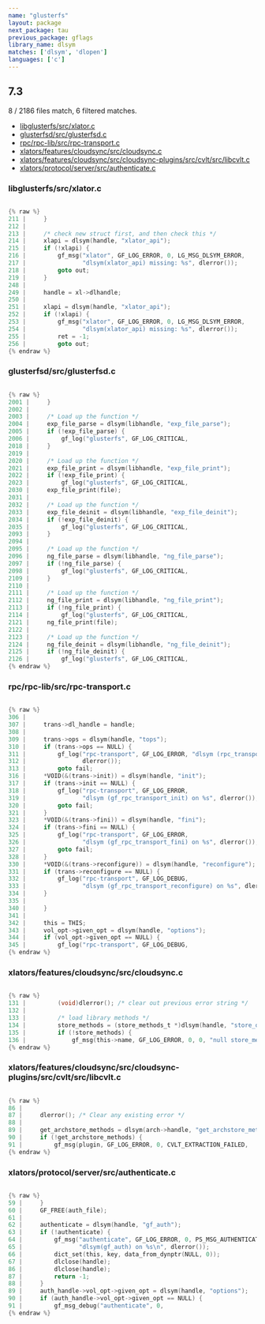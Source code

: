 ```yaml
---
name: "glusterfs"
layout: package
next_package: tau
previous_package: gflags
library_name: dlsym
matches: ['dlsym', 'dlopen']
languages: ['c']
---
```

## 7.3
8 / 2186 files match, 6 filtered matches.

 - [libglusterfs/src/xlator.c](#libglusterfssrcxlatorc)
 - [glusterfsd/src/glusterfsd.c](#glusterfsdsrcglusterfsdc)
 - [rpc/rpc-lib/src/rpc-transport.c](#rpcrpc-libsrcrpc-transportc)
 - [xlators/features/cloudsync/src/cloudsync.c](#xlatorsfeaturescloudsyncsrccloudsyncc)
 - [xlators/features/cloudsync/src/cloudsync-plugins/src/cvlt/src/libcvlt.c](#xlatorsfeaturescloudsyncsrccloudsync-pluginssrccvltsrclibcvltc)
 - [xlators/protocol/server/src/authenticate.c](#xlatorsprotocolserversrcauthenticatec)

### libglusterfs/src/xlator.c

```c

{% raw %}
211 |     }
212 | 
213 |     /* check new struct first, and then check this */
214 |     xlapi = dlsym(handle, "xlator_api");
215 |     if (!xlapi) {
216 |         gf_msg("xlator", GF_LOG_ERROR, 0, LG_MSG_DLSYM_ERROR,
217 |                "dlsym(xlator_api) missing: %s", dlerror());
218 |         goto out;
219 |     }
248 | 
249 |     handle = xl->dlhandle;
250 | 
251 |     xlapi = dlsym(handle, "xlator_api");
252 |     if (!xlapi) {
253 |         gf_msg("xlator", GF_LOG_ERROR, 0, LG_MSG_DLSYM_ERROR,
254 |                "dlsym(xlator_api) missing: %s", dlerror());
255 |         ret = -1;
256 |         goto out;
{% endraw %}

```
### glusterfsd/src/glusterfsd.c

```c

{% raw %}
2001 |     }
2002 | 
2003 |     /* Load up the function */
2004 |     exp_file_parse = dlsym(libhandle, "exp_file_parse");
2005 |     if (!exp_file_parse) {
2006 |         gf_log("glusterfs", GF_LOG_CRITICAL,
2018 |     }
2019 | 
2020 |     /* Load up the function */
2021 |     exp_file_print = dlsym(libhandle, "exp_file_print");
2022 |     if (!exp_file_print) {
2023 |         gf_log("glusterfs", GF_LOG_CRITICAL,
2030 |     exp_file_print(file);
2031 | 
2032 |     /* Load up the function */
2033 |     exp_file_deinit = dlsym(libhandle, "exp_file_deinit");
2034 |     if (!exp_file_deinit) {
2035 |         gf_log("glusterfs", GF_LOG_CRITICAL,
2093 |     }
2094 | 
2095 |     /* Load up the function */
2096 |     ng_file_parse = dlsym(libhandle, "ng_file_parse");
2097 |     if (!ng_file_parse) {
2098 |         gf_log("glusterfs", GF_LOG_CRITICAL,
2109 |     }
2110 | 
2111 |     /* Load up the function */
2112 |     ng_file_print = dlsym(libhandle, "ng_file_print");
2113 |     if (!ng_file_print) {
2114 |         gf_log("glusterfs", GF_LOG_CRITICAL,
2121 |     ng_file_print(file);
2122 | 
2123 |     /* Load up the function */
2124 |     ng_file_deinit = dlsym(libhandle, "ng_file_deinit");
2125 |     if (!ng_file_deinit) {
2126 |         gf_log("glusterfs", GF_LOG_CRITICAL,
{% endraw %}

```
### rpc/rpc-lib/src/rpc-transport.c

```c

{% raw %}
306 | 
307 |     trans->dl_handle = handle;
308 | 
309 |     trans->ops = dlsym(handle, "tops");
310 |     if (trans->ops == NULL) {
311 |         gf_log("rpc-transport", GF_LOG_ERROR, "dlsym (rpc_transport_ops) on %s",
312 |                dlerror());
313 |         goto fail;
316 |     *VOID(&(trans->init)) = dlsym(handle, "init");
317 |     if (trans->init == NULL) {
318 |         gf_log("rpc-transport", GF_LOG_ERROR,
319 |                "dlsym (gf_rpc_transport_init) on %s", dlerror());
320 |         goto fail;
321 |     }
323 |     *VOID(&(trans->fini)) = dlsym(handle, "fini");
324 |     if (trans->fini == NULL) {
325 |         gf_log("rpc-transport", GF_LOG_ERROR,
326 |                "dlsym (gf_rpc_transport_fini) on %s", dlerror());
327 |         goto fail;
328 |     }
330 |     *VOID(&(trans->reconfigure)) = dlsym(handle, "reconfigure");
331 |     if (trans->reconfigure == NULL) {
332 |         gf_log("rpc-transport", GF_LOG_DEBUG,
333 |                "dlsym (gf_rpc_transport_reconfigure) on %s", dlerror());
334 |     }
335 | 
340 |     }
341 | 
342 |     this = THIS;
343 |     vol_opt->given_opt = dlsym(handle, "options");
344 |     if (vol_opt->given_opt == NULL) {
345 |         gf_log("rpc-transport", GF_LOG_DEBUG,
{% endraw %}

```
### xlators/features/cloudsync/src/cloudsync.c

```c

{% raw %}
131 |         (void)dlerror(); /* clear out previous error string */
132 | 
133 |         /* load library methods */
134 |         store_methods = (store_methods_t *)dlsym(handle, "store_ops");
135 |         if (!store_methods) {
136 |             gf_msg(this->name, GF_LOG_ERROR, 0, 0, "null store_methods %s",
{% endraw %}

```
### xlators/features/cloudsync/src/cloudsync-plugins/src/cvlt/src/libcvlt.c

```c

{% raw %}
86 | 
87 |     dlerror(); /* Clear any existing error */
88 | 
89 |     get_archstore_methods = dlsym(arch->handle, "get_archstore_methods");
90 |     if (!get_archstore_methods) {
91 |         gf_msg(plugin, GF_LOG_ERROR, 0, CVLT_EXTRACTION_FAILED,
{% endraw %}

```
### xlators/protocol/server/src/authenticate.c

```c

{% raw %}
59 |     }
60 |     GF_FREE(auth_file);
61 | 
62 |     authenticate = dlsym(handle, "gf_auth");
63 |     if (!authenticate) {
64 |         gf_msg("authenticate", GF_LOG_ERROR, 0, PS_MSG_AUTHENTICATE_ERROR,
65 |                "dlsym(gf_auth) on %s\n", dlerror());
66 |         dict_set(this, key, data_from_dynptr(NULL, 0));
67 |         dlclose(handle);
86 |         dlclose(handle);
87 |         return -1;
88 |     }
89 |     auth_handle->vol_opt->given_opt = dlsym(handle, "options");
90 |     if (auth_handle->vol_opt->given_opt == NULL) {
91 |         gf_msg_debug("authenticate", 0,
{% endraw %}

```